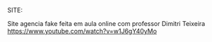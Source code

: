 SITE:


Site agencia fake feita em aula online com professor Dimitri Teixeira 
https://www.youtube.com/watch?v=w1J6gY40yMo
